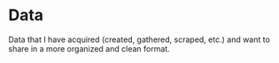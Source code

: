 # Data
Data that I have acquired (created, gathered, scraped, etc.) and want to share in a more organized and clean format.
